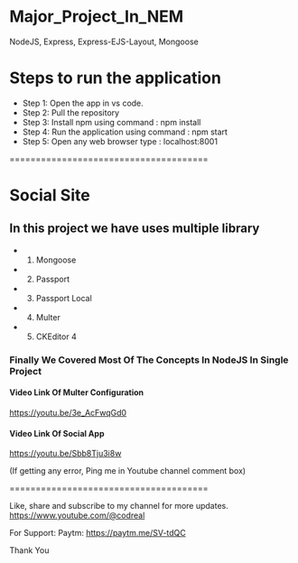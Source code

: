 # Major_Project_In_NEM

NodeJS, Express, Express-EJS-Layout, Mongoose

# Steps to run the application

- Step 1: Open the app in vs code. 
- Step 2: Pull the repository
- Step 3: Install npm using command : npm install
- Step 4: Run the application using command : npm start 
- Step 5: Open any web browser type : localhost:8001

======================================

# Social Site

## In this project we have uses multiple library
- 1. Mongoose

- 2. Passport

- 3. Passport Local

- 4. Multer

- 5. CKEditor 4

### Finally We Covered Most Of The Concepts In NodeJS In Single Project

#### Video Link Of Multer Configuration 
https://youtu.be/3e_AcFwqGd0

#### Video Link Of Social App
https://youtu.be/Sbb8Tju3i8w

(If getting any error, Ping me in Youtube channel comment box)

======================================

Like, share and subscribe to my channel for more updates.
https://www.youtube.com/@codreal

For Support:
Paytm: https://paytm.me/SV-tdQC

Thank You

